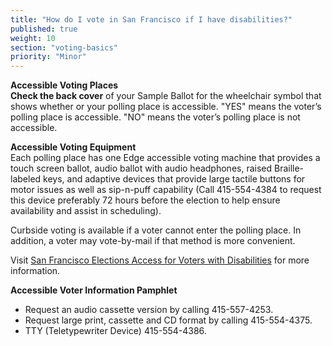 ```yaml
---
title: "How do I vote in San Francisco if I have disabilities?"
published: true
weight: 10
section: "voting-basics"
priority: "Minor"
---
```


**Accessible Voting Places**  
**Check the back cover** of your Sample Ballot for the wheelchair symbol that shows whether or your polling place is accessible. "YES" means the voter’s polling place is accessible. "NO" means the voter’s polling place is not accessible.  

**Accessible Voting Equipment**  
Each polling place has one Edge accessible voting machine that provides a touch screen ballot, audio ballot with audio headphones, raised Braille-labeled keys, and adaptive devices that provide large tactile buttons for motor issues as well as sip-n-puff capability (Call 415-554-4384 to request this device preferably 72 hours before the election to help ensure availability and assist in scheduling).  

Curbside voting is available if a voter cannot enter the polling place. In addition, a voter may vote-by-mail if that method is more convenient.  

Visit [San Francisco Elections Access for Voters with Disabilities](http://sfgov.org/elections/access-voters-disabilities) for more information.  

**Accessible Voter Information Pamphlet**  
- Request an audio cassette version by calling 415-557-4253.  
- Request large print, cassette and CD format by calling 415-554-4375.  
- TTY (Teletypewriter Device) 415-554-4386.  
